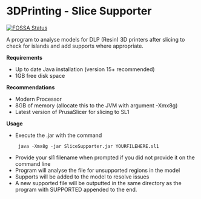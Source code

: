 # 3DPrinting - Slice Supporter
[![FOSSA Status](https://app.fossa.com/api/projects/git%2Bgithub.com%2Fspe-uob%2F3DPrinting.svg?type=shield)](https://app.fossa.com/projects/git%2Bgithub.com%2Fspe-uob%2F3DPrinting?ref=badge_shield)

A program to analyse models for DLP (Resin) 3D printers after slicing to check for islands and add supports where appropriate.

<b>Requirements</b>

- Up to date Java installation (version 15+ recommended)
- 1GB free disk space

<b>Recommendations</b>
- Modern Processor
- 8GB of memory (allocate this to the JVM with argument -Xmx8g)
- Latest version of PrusaSlicer for slicing to SL1

<b>Usage</b>
- Execute the .jar with the command 
  ```shell
   java -Xmx8g -jar SliceSupporter.jar YOURFILEHERE.sl1
  ```
- Provide your sl1 filename when prompted if you did not provide it on the command line
- Program will analyse the file for unsupported regions in the model
- Supports will be added to the model to resolve issues
- A new supported file will be outputted in the same directory as the program with SUPPORTED appended to the end.